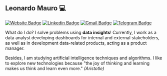 ## Leonardo Mauro 💻 
[![Website Badge](https://img.shields.io/badge/website-portfolio-blue?style=flat-square)](http://leonardomauro.com/portfolio/)
[![Linkedin Badge](https://img.shields.io/badge/-LeonardoMauro-blue?style=flat-square&logo=linkedin&logoColor=white)](https://www.linkedin.com/in/leonardo-mauro/)
[![Gmail Badge](https://img.shields.io/badge/-leo.mauro.desenv@gmail.com-c14438?style=flat-square&logo=gmail&logoColor=white)](mailto:leo.mauro.desenv@gmail.com)
[![Telegram Badge](https://img.shields.io/badge/-leomaurodesenv-2CA5E0?style=flat-square&logo=telegram)](https://t.me/leomaurodesenv)

What do I do? I solve problems using **data insights**! Currently, I work as a data analyst developing dashboards for internal and external stakeholders, as well as in development data-related products, acting as a product manager.   

Besides, I am studying artificial intelligence techniques and algorithms. I like to explore new technologies because "the joy of thinking and learning makes us think and learn even more." _(Aristotle)_   
